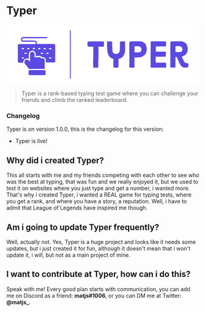 # Typer

<img src="public/TyperLogoTransparentCropped.png" alt="Typer Logo">

> Typer is a rank-based typing test game where you can challenge your friends and climb the ranked leaderboard.

### Changelog

Typer is on version 1.0.0, this is the changelog for this version:

- Typer is live!

## Why did i created Typer?

This all starts with me and my friends competing with each other to see who was the best at typing, that was fun and we really enjoyed it, but we used to test it on websites where you just type and get a number, i wanted more. That's why i created Typer, i wanted a REAL game for typing tests, where you get a rank, and where you have a story, a reputation. Well, i have to admit that League of Legends have inspired me though.

## Am i going to update Typer frequently?

Well, actually not. Yes, Typer is a huge project and looks like it needs some updates, but i just created it for fun, although it doesn't mean that i won't update it, i will, but not as a main project of mine.

## I want to contribute at Typer, how can i do this?

Speak with me! Every good plan starts with communication, you can add me on Discord as a friend: **matjs#1006**, or you can DM me at Twitter: **@matjs_**.
